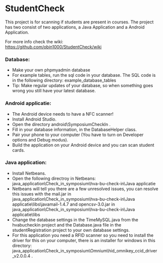 # StudentCheck #
This project is for scanning if students are present in courses. The project has two consist of two applications, a Java Application and a Android Application.

For more info check the wiki:
https://github.com/obin1000/StudentCheck/wiki

### Database: ###
* Make your own phpmyadmin database
* For example tables, run the sql code in your database. The SQL code is in the following directory: example_database_tables
* Tip: Make regular updates of your database, so when something goes wrong you still have your latest database.

### Android applicatie: ###
* The Android device needs to have a NFC scanner!
* Install Android Studio.
* Open the directory android\SymposiumCheckIn .
* Fill in your database information, in the DatabaseHelper class.
* Pair your phone to your computer (You have to turn on Developer options and Debug modus).
* Build the application on your Android device and you can scan student cards.
	
### Java application: ###
* Install Netbeans.
* Open the following directroy in Netbeans: java_application\Check_in_symposium\hva-bu-check-in\Java applicatie
* Netbeans will tell you there are a few unresolved issues, you can resolve this issues with the mail.jar in java_application\Check_in_symposium\hva-bu-check-in\Java applicatie\libs\javamail-1.4.7 and opencsv-3.0.jar in java_application\Check_in_symposium\hva-bu-check-in\Java applicatie\libs
* Change the database settings in the TimeMySQL.java from the hvabucheckin project and the Database.java file in the studentRegistration project to your own database settings.
* For this application you need a RFID scanner so you need to install the driver for this on your computer, there is an installer for windows in this directory: java_application\Check_in_symposium\Omnium\hid_omnikey_ccid_driver_v2.0.0.4 .
